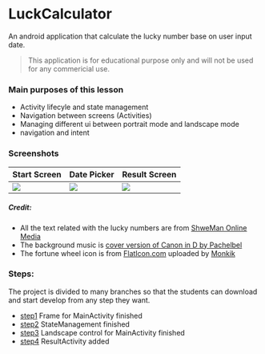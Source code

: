 # LuckCalculator
An android application that calculate the lucky number base on user input date.
>This application is for educational purpose only and will not be used for any commericial use.

### Main purposes of this lesson
- Activity lifecyle and state management
- Navigation between screens (Activities)
- Managing different ui between portrait mode and landscape mode
- navigation and intent


### Screenshots
| Start Screen | Date Picker | Result Screen |
| ---- | ---- | ----|
|<image src="./screenshots/ss_start.jpg"/>|<image src="./screenshots/ss_date_picker.jpg"/>|<image src="./screenshots/ss_result.jpg"/>|


##### Credit:
- All the text related with the lucky numbers are from [ShweMan Online Media](https://shweman.com/?p=83038&fbclid=IwAR2Uh3xP3OFEubGGr2Ph1FHkP8muotdpKYy3w6P12Xt1p3Igdc1VkRANcao) 
- The background music is [cover version of Canon in D by Pachelbel](https://mp3pro.xyz/rNsgHMklBW0)
- The fortune wheel icon is from [FlatIcon.com](https://www.flaticon.com/free-icon/astrology_2647288?term=fortune&page=1&position=10) uploaded by [Monkik](https://www.flaticon.com/authors/monkik)


### Steps:
The project is divided to many branches so that the students can download and start develop from any step they want.
-  [step1](https://github.com/KaungMyat-Min/tuto-luck-calculator/tree/step1) Frame for MainActivity finished
- [step2](https://github.com/KaungMyat-Min/tuto-luck-calculator/tree/step2) StateManagement finished
- [step3](https://github.com/KaungMyat-Min/tuto-luck-calculator/tree/step3) Landscape control for MainActivity finished
- [step4](https://github.com/KaungMyat-Min/tuto-luck-calculator/tree/step4) ResultActivity added
